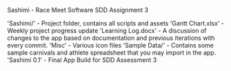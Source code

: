 Sashimi - Race Meet Software
SDD Assignment 3

'Sashimi/' - Project folder, contains all scripts and assets
'Gantt Chart.xlsx' - Weekly project progress update
'Learning Log.docx' - A discussion of changes to the app based on documentation and previous iterations with every commit.
'Misc' - Various icon files
'Sample Data/' - Contains some sample carnivals and athlete spreadsheet that you may import in the app.
'Sashimi 0.1' - Final App Build for SDD Assessment 3

